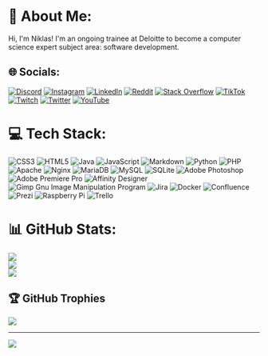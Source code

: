 # 💫 About Me:
Hi, I'm Niklas! I'm an ongoing trainee at Deloitte to become a computer science expert subject area: software development.


## 🌐 Socials:
[![Discord](https://img.shields.io/badge/Discord-%237289DA.svg?logo=discord&logoColor=white)](htttps://discord.gg/4yCG7aCQv3) [![Instagram](https://img.shields.io/badge/Instagram-%23E4405F.svg?logo=Instagram&logoColor=white)](https://instagram.com/Niklashere) [![LinkedIn](https://img.shields.io/badge/LinkedIn-%230077B5.svg?logo=linkedin&logoColor=white)](https://linkedin.com/in/niklas-zabel) [![Reddit](https://img.shields.io/badge/Reddit-%23FF4500.svg?logo=Reddit&logoColor=white)](https://reddit.com/user/Niklashere) [![Stack Overflow](https://img.shields.io/badge/-Stackoverflow-FE7A16?logo=stack-overflow&logoColor=white)](https://stackoverflow.com/users/20215148) [![TikTok](https://img.shields.io/badge/TikTok-%23000000.svg?logo=TikTok&logoColor=white)](https://tiktok.com/@Niklashere) [![Twitch](https://img.shields.io/badge/Twitch-%239146FF.svg?logo=Twitch&logoColor=white)](https://twitch.tv/Niklashere) [![Twitter](https://img.shields.io/badge/Twitter-%231DA1F2.svg?logo=Twitter&logoColor=white)](https://twitter.com/Niklashere) [![YouTube](https://img.shields.io/badge/YouTube-%23FF0000.svg?logo=YouTube&logoColor=white)](https://youtube.com/c/UCsPyLe7flkfuhIPdf87OsHg) 

# 💻 Tech Stack:
![CSS3](https://img.shields.io/badge/css3-%231572B6.svg?style=flat&logo=css3&logoColor=white) ![HTML5](https://img.shields.io/badge/html5-%23E34F26.svg?style=flat&logo=html5&logoColor=white) ![Java](https://img.shields.io/badge/java-%23ED8B00.svg?style=flat&logo=java&logoColor=white) ![JavaScript](https://img.shields.io/badge/javascript-%23323330.svg?style=flat&logo=javascript&logoColor=%23F7DF1E) ![Markdown](https://img.shields.io/badge/markdown-%23000000.svg?style=flat&logo=markdown&logoColor=white) ![Python](https://img.shields.io/badge/python-3670A0?style=flat&logo=python&logoColor=ffdd54) ![PHP](https://img.shields.io/badge/php-%23777BB4.svg?style=flat&logo=php&logoColor=white) ![Apache](https://img.shields.io/badge/apache-%23D42029.svg?style=flat&logo=apache&logoColor=white) ![Nginx](https://img.shields.io/badge/nginx-%23009639.svg?style=flat&logo=nginx&logoColor=white) ![MariaDB](https://img.shields.io/badge/MariaDB-003545?style=flat&logo=mariadb&logoColor=white) ![MySQL](https://img.shields.io/badge/mysql-%2300f.svg?style=flat&logo=mysql&logoColor=white) ![SQLite](https://img.shields.io/badge/sqlite-%2307405e.svg?style=flat&logo=sqlite&logoColor=white) ![Adobe Photoshop](https://img.shields.io/badge/adobephotoshop-%2331A8FF.svg?style=flat&logo=adobephotoshop&logoColor=white) ![Adobe Premiere Pro](https://img.shields.io/badge/Adobe%20Premiere%20Pro-9999FF.svg?style=flat&logo=Adobe%20Premiere%20Pro&logoColor=white) ![Affinity Designer](https://img.shields.io/badge/affinitydesginer-%231B72BE.svg?style=flat&logo=affinity-designer&logoColor=white) ![Gimp Gnu Image Manipulation Program](https://img.shields.io/badge/Gimp-657D8B?style=flat&logo=gimp&logoColor=FFFFFF) ![Jira](https://img.shields.io/badge/jira-%230A0FFF.svg?style=flat&logo=jira&logoColor=white) ![Docker](https://img.shields.io/badge/docker-%230db7ed.svg?style=flat&logo=docker&logoColor=white) ![Confluence](https://img.shields.io/badge/confluence-%23172BF4.svg?style=flat&logo=confluence&logoColor=white) ![Prezi](https://img.shields.io/badge/Prezi-%23000000.svg?style=flat&logo=Prezi&logoColor=white) ![Raspberry Pi](https://img.shields.io/badge/-RaspberryPi-C51A4A?style=flat&logo=Raspberry-Pi) ![Trello](https://img.shields.io/badge/Trello-%23026AA7.svg?style=flat&logo=Trello&logoColor=white)
# 📊 GitHub Stats:
![](https://github-readme-stats.vercel.app/api?username=Niklashere&theme=dark&hide_border=false&include_all_commits=true&count_private=true)<br/>
![](https://github-readme-streak-stats.herokuapp.com/?user=Niklashere&theme=dark&hide_border=false)<br/>
![](https://github-readme-stats.vercel.app/api/top-langs/?username=Niklashere&theme=dark&hide_border=false&include_all_commits=true&count_private=true&layout=compact)

## 🏆 GitHub Trophies
![](https://github-profile-trophy.vercel.app/?username=Niklashere&theme=darkhub&no-frame=false&no-bg=true&margin-w=4)

---
[![](https://visitcount.itsvg.in/api?id=Niklashere&icon=0&color=0)](https://visitcount.itsvg.in)
